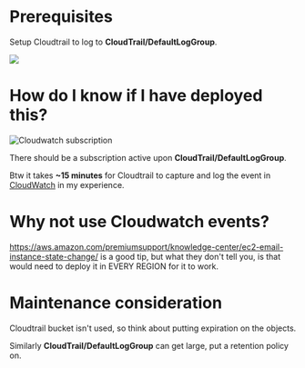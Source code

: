 # Prerequisites

Setup Cloudtrail to log to **CloudTrail/DefaultLogGroup**.

<img src="https://s.natalian.org/2020-05-21/cloudtrail-cw-logs.png">

# How do I know if I have deployed this?

<img src="https://s.natalian.org/2020-05-21/cloudtrail-subscription.png" alt="Cloudwatch subscription">

There should be a subscription active upon **CloudTrail/DefaultLogGroup**.

Btw it takes **~15 minutes** for Cloudtrail to capture and log the event in [CloudWatch](https://ap-southeast-1.console.aws.amazon.com/cloudwatch/home?region=ap-southeast-1#logEventViewer:group=CloudTrail/DefaultLogGroup;filter=%257B%2520%2524.eventName%2520%253D%2520%2522RunInstances%2522%2520%257D) in my experience.

# Why not use Cloudwatch events?

<https://aws.amazon.com/premiumsupport/knowledge-center/ec2-email-instance-state-change/>
is a good tip, but what they don't tell you, is that would need to deploy it in
EVERY REGION for it to work.

# Maintenance consideration

Cloudtrail bucket isn't used, so think about putting expiration on the objects.

Similarly **CloudTrail/DefaultLogGroup** can get large, put a retention policy
on.
